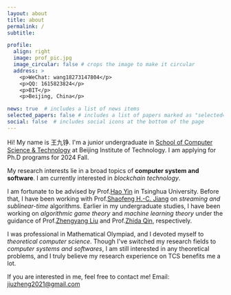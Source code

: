 ```yaml
---
layout: about
title: about
permalink: /
subtitle: 

profile:
  align: right
  image: prof_pic.jpg
  image_circular: false # crops the image to make it circular
  address: >
    <p>WeChat: wang18273147804</p>
    <p>QQ: 1615823824</p>
    <p>BIT</p>
    <p>Beijing, China</p>

news: true  # includes a list of news items
selected_papers: false # includes a list of papers marked as "selected={true}"
social: false  # includes social icons at the bottom of the page
---
```


Hi! My name is 王九铮. I'm a junior undergraduate in [School of Computer Science & Technology](https://cs.bit.edu.cn/) at Beijing Institute of Technology. I am applying for Ph.D programs for 2024 Fall.


My research interests lie in a broad topics of **computer system and software**. I am currently interested in *blockchain technology*.

I am fortunate to be advised by Prof.[Hao Yin](https://www.bnrist.tsinghua.edu.cn/info/1152/2519.htm) in Tsinghua University. Before that, I have been working with Prof.[Shaofeng H.-C. Jiang](https://shaofengjiang.cn/) on *streaming and sublinear-time* algorithms. Earlier in my undergraduate studies, I have been working on *algorithmic game theory* and *machine learning theory* under the guidance of Prof.[Zhengyang Liu](https://lozycs.github.io/) and Prof.[Zhida Qin](https://cs.bit.edu.cn/szdw/jsml/fjs/qzd/index.htm), respectively.

I was professional in Mathematical Olympiad, and I devoted myself to *theoretical computer science*. Though I've switched my research fields to *computer systems and softwares*, I am still interested in any theoretical problems, and I truly believe my research experience on TCS benefits me a lot.

If you are interested in me, feel free to contact me! Email: [jiuzheng2021@gmail.com](jiuzheng2021@gmail.com)


